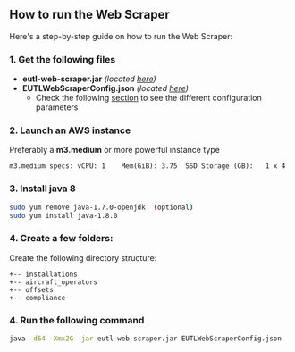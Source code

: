 ## How to run the Web Scraper

Here's a step-by-step guide on how to run the Web Scraper:

### 1. Get the following files

* **eutl-web-scraper.jar** _(located [here](/dist/eutl-web-scraper.jar))_
* **EUTLWebScraperConfig.json** _(located [here](/EUTLWebScraperConfig.json))_
  * Check the following [section](/docs/ConfigurationParameters.md) to see the different configuration parameters 
 
### 2. Launch an AWS instance

  Preferably a **m3.medium** or more powerful instance type 
    
    m3.medium specs: vCPU: 1 	Mem(GiB): 3.75	SSD Storage (GB):	1 x 4 
 

### 3. Install java 8

``` bash
sudo yum remove java-1.7.0-openjdk  (optional)
sudo yum install java-1.8.0
```

### 4. Create a few folders:
  
  Create the following directory structure:
  
```.
+-- installations
+-- aircraft_operators
+-- offsets
+-- compliance
```

### 4. Run the following command

``` bash
java -d64 -Xmx2G -jar eutl-web-scraper.jar EUTLWebScraperConfig.json
```


